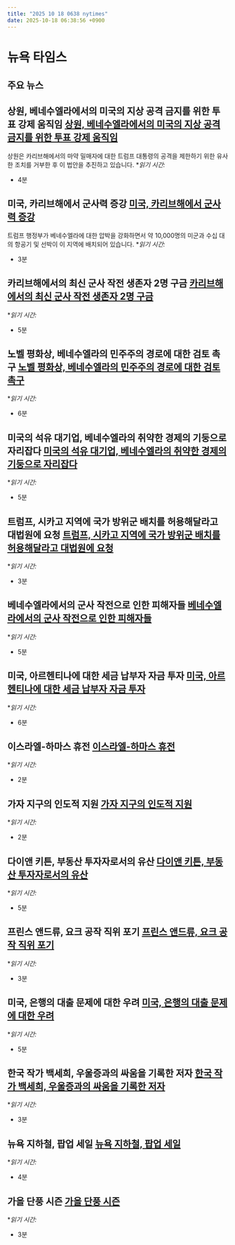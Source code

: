```yaml
---
title: "2025 10 18 0638 nytimes"
date: 2025-10-18 06:38:56 +0900
---
```


# 뉴욕 타임스
## 주요 뉴스

## 상원, 베네수엘라에서의 미국의 지상 공격 금지를 위한 투표 강제 움직임 [상원, 베네수엘라에서의 미국의 지상 공격 금지를 위한 투표 강제 움직임](https://www.nytimes.com/2025/10/17/us/politics/congress-venezuela-military-strikes.html)
 상원은 카리브해에서의 마약 밀매자에 대한 트럼프 대통령의 공격을 제한하기 위한 유사한 조치를 거부한 후 이 법안을 추진하고 있습니다. **읽기 시간:*
* 4분
## 미국, 카리브해에서 군사력 증강 [미국, 카리브해에서 군사력 증강](https://www.nytimes.com/2025/10/17/us/politics/trump-caribbean-venezuela-us-military-maps.html)
 트럼프 행정부가 베네수엘라에 대한 압박을 강화하면서 약 10,000명의 미군과 수십 대의 항공기 및 선박이 이 지역에 배치되어 있습니다. **읽기 시간:*
* 3분
## 카리브해에서의 최신 군사 작전 생존자 2명 구금 [카리브해에서의 최신 군사 작전 생존자 2명 구금](https://www.nytimes.com/2025/10/17/us/politics/us-military-strike-survivors.html)
 **읽기 시간:*
* 5분
## 노벨 평화상, 베네수엘라의 민주주의 경로에 대한 검토 촉구 [노벨 평화상, 베네수엘라의 민주주의 경로에 대한 검토 촉구](https://www.nytimes.com/2025/10/16/world/americas/machado-nobel-peace-prize-venezuela-opposition.html)
 **읽기 시간:*
* 6분
## 미국의 석유 대기업, 베네수엘라의 취약한 경제의 기둥으로 자리잡다 [미국의 석유 대기업, 베네수엘라의 취약한 경제의 기둥으로 자리잡다](https://www.nytimes.com/2025/10/17/world/americas/trump-venezuela-chevron-oil.html)
 **읽기 시간:*
* 5분
## 트럼프, 시카고 지역에 국가 방위군 배치를 허용해달라고 대법원에 요청 [트럼프, 시카고 지역에 국가 방위군 배치를 허용해달라고 대법원에 요청](https://www.nytimes.com/2025/10/17/us/politics/trump-supreme-court-national-guard-chicago.html)
 **읽기 시간:*
* 3분
## 베네수엘라에서의 군사 작전으로 인한 피해자들 [베네수엘라에서의 군사 작전으로 인한 피해자들](https://www.nytimes.com/2025/10/17/us/politics/us-military-strike-survivors.html)
 **읽기 시간:*
* 5분
## 미국, 아르헨티나에 대한 세금 납부자 자금 투자 [미국, 아르헨티나에 대한 세금 납부자 자금 투자](https://www.nytimes.com/2025/10/17/us/politics/trump-argentina-bailout-bessent.html)
 **읽기 시간:*
* 6분
## 이스라엘-하마스 휴전 [이스라엘-하마스 휴전](https://www.nytimes.com/interactive/2025/10/10/world/middleeast/gaza-ceasefire-deal-israel.html)
 **읽기 시간:*
* 2분
## 가자 지구의 인도적 지원 [가자 지구의 인도적 지원](https://www.nytimes.com/2025/10/17/world/middleeast/gaza-food-delivery.html)
 **읽기 시간:*
* 2분
## 다이앤 키튼, 부동산 투자자로서의 유산 [다이앤 키튼, 부동산 투자자로서의 유산](https://www.nytimes.com/2025/10/17/realestate/diane-keaton-real-estate-flipper.html)
 **읽기 시간:*
* 5분
## 프린스 앤드류, 요크 공작 직위 포기 [프린스 앤드류, 요크 공작 직위 포기](https://www.nytimes.com/2025/10/17/world/europe/prince-andrew-duke-of-york-title.html)
 **읽기 시간:*
* 3분
## 미국, 은행의 대출 문제에 대한 우려 [미국, 은행의 대출 문제에 대한 우려](https://www.nytimes.com/2025/10/17/business/stock-market-banks-debt.html)
 **읽기 시간:*
* 5분
## 한국 작가 백세희, 우울증과의 싸움을 기록한 저자 [한국 작가 백세희, 우울증과의 싸움을 기록한 저자](https://www.nytimes.com/2025/10/17/arts/baek-se-hee-dead-author.html)
 **읽기 시간:*
* 3분
## 뉴욕 지하철, 팝업 세일 [뉴욕 지하철, 팝업 세일](https://www.nytimes.com/2025/10/17/nyregion/mta-subway-pop-up-sale.html)
 **읽기 시간:*
* 4분
## 가을 단풍 시즌 [가을 단풍 시즌](https://www.nytimes.com/2025/10/17/climate/fall-foliage-drought-new-england.html)
 **읽기 시간:*
* 3분